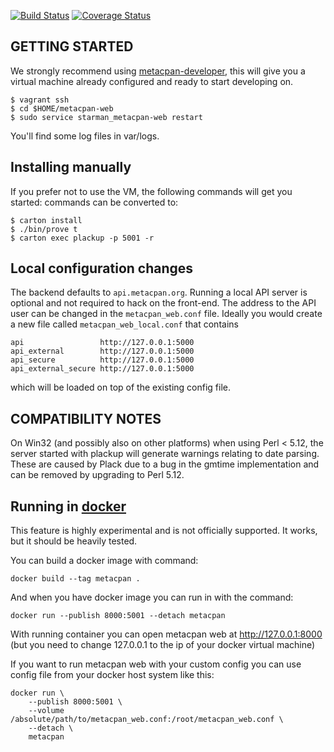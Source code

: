 [![Build Status](https://travis-ci.org/CPAN-API/metacpan-web.png?branch=master)](https://travis-ci.org/CPAN-API/metacpan-web)
[![Coverage Status](https://coveralls.io/repos/CPAN-API/metacpan-web/badge.png)](https://coveralls.io/r/CPAN-API/metacpan-web)

## GETTING STARTED

We strongly recommend using [metacpan-developer](https://github.com/CPAN-API/metacpan-developer),
this will give you a virtual machine already configured and ready to start developing on.

    $ vagrant ssh
    $ cd $HOME/metacpan-web
    $ sudo service starman_metacpan-web restart

You'll find some log files in var/logs.

## Installing manually

If you prefer not to use the VM, the following commands will get you started:
commands can be converted to:

    $ carton install
    $ ./bin/prove t
    $ carton exec plackup -p 5001 -r

## Local configuration changes

The backend defaults to `api.metacpan.org`. Running a local API server is
optional and not required to hack on the front-end.  The address to the API
user can be changed in the `metacpan_web.conf` file.  Ideally you would create a
new file called `metacpan_web_local.conf` that contains

    api                 http://127.0.0.1:5000
    api_external        http://127.0.0.1:5000
    api_secure          http://127.0.0.1:5000
    api_external_secure http://127.0.0.1:5000

which will be loaded on top of the existing config file.


## COMPATIBILITY NOTES

On Win32 (and possibly also on other platforms) when using Perl < 5.12, the
server started with plackup will generate warnings relating to date parsing.
These are caused by Plack due to a bug in the gmtime implementation and can be
removed by upgrading to Perl 5.12.

## Running in [docker](https://www.docker.com/)

This feature is highly experimental and is not officially supported. It works,
but it should be heavily tested.

You can build a docker image with command:

    docker build --tag metacpan .

And when you have docker image you can run in with the command:

    docker run --publish 8000:5001 --detach metacpan

With running container you can open metacpan web at http://127.0.0.1:8000
(but you need to change 127.0.0.1 to the ip of your docker virtual machine)

If you want to run metacpan web with your custom config you can use config
file from your docker host system like this:

    docker run \
        --publish 8000:5001 \
        --volume /absolute/path/to/metacpan_web.conf:/root/metacpan_web.conf \
        --detach \
        metacpan
